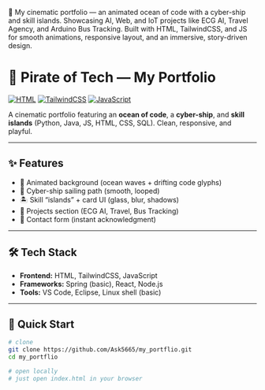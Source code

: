 <!-- Repo Description (350 chars) -->
🚀 My cinematic portfolio — an animated ocean of code with a cyber-ship and skill islands. Showcasing AI, Web, and IoT projects like ECG AI, Travel Agency, and Arduino Bus Tracking. Built with HTML, TailwindCSS, and JS for smooth animations, responsive layout, and an immersive, story-driven design.

# 🌊 Pirate of Tech — My Portfolio

[![HTML](https://img.shields.io/badge/HTML-5-orange?logo=html5)]()
[![TailwindCSS](https://img.shields.io/badge/TailwindCSS-3-blue?logo=tailwindcss)]()
[![JavaScript](https://img.shields.io/badge/JavaScript-ES6-yellow?logo=javascript)]()

A cinematic portfolio featuring an **ocean of code**, a **cyber-ship**, and **skill islands** (Python, Java, JS, HTML, CSS, SQL). Clean, responsive, and playful.

---

## ✨ Features
- 🌊 Animated background (ocean waves + drifting code glyphs)
- 🚢 Cyber-ship sailing path (smooth, looped)
- 🏝 Skill “islands” + card UI (glass, blur, shadows)
- 📂 Projects section (ECG AI, Travel, Bus Tracking)
- 📧 Contact form (instant acknowledgment)

---

## 🛠 Tech Stack
- **Frontend:** HTML, TailwindCSS, JavaScript
- **Frameworks:** Spring (basic), React, Node.js
- **Tools:** VS Code, Eclipse, Linux shell (basic)

---

## 🚀 Quick Start
```bash
# clone
git clone https://github.com/Ask5665/my_portflio.git
cd my_portflio

# open locally
# just open index.html in your browser
